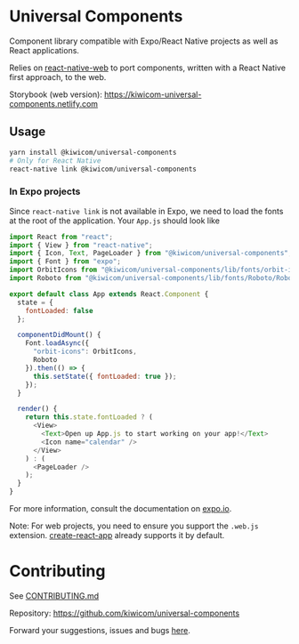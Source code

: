 # Universal Components

Component library compatible with Expo/React Native projects as well as React applications.

Relies on [react-native-web](https://github.com/necolas/react-native-web) to port components, written with a React Native first approach, to the web.

Storybook (web version): <https://kiwicom-universal-components.netlify.com>

## Usage

```bash
yarn install @kiwicom/universal-components
# Only for React Native
react-native link @kiwicom/universal-components
```

### In Expo projects

Since `react-native link` is not available in Expo, we need to load the fonts at the root of the application. Your `App.js` should look like

```javascript
import React from "react";
import { View } from "react-native";
import { Icon, Text, PageLoader } from "@kiwicom/universal-components";
import { Font } from "expo";
import OrbitIcons from "@kiwicom/universal-components/lib/fonts/orbit-icons.ttf";
import Roboto from "@kiwicom/universal-components/lib/fonts/Roboto/Roboto-Regular.ttf";

export default class App extends React.Component {
  state = {
    fontLoaded: false
  };

  componentDidMount() {
    Font.loadAsync({
      "orbit-icons": OrbitIcons,
      Roboto
    }).then(() => {
      this.setState({ fontLoaded: true });
    });
  }

  render() {
    return this.state.fontLoaded ? (
      <View>
        <Text>Open up App.js to start working on your app!</Text>
        <Icon name="calendar" />
      </View>
    ) : (
      <PageLoader />
    );
  }
}
```

For more information, consult the documentation on [expo.io](https://docs.expo.io/versions/latest/guides/using-custom-fonts).

Note: For web projects, you need to ensure you support the `.web.js` extension. [create-react-app](https://github.com/facebook/create-react-app/blob/6364bbf6dc8244508398f934d0882f05e0cb5dcc/packages/react-scripts/config/paths.js#L52) already supports it by default.

# Contributing

See [CONTRIBUTING.md](https://github.com/kiwicom/universal-components/blob/master/CONTRIBUTING.md)

Repository: <https://github.com/kiwicom/universal-components>

Forward your suggestions, issues and bugs [here](https://github.com/kiwicom/universal-components/issues).
